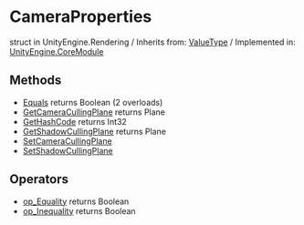 # CameraProperties
struct in UnityEngine.Rendering
 / Inherits from: <a href="https://docs.unity3d.com/6000.0/Documentation/ScriptReference/ValueType.html">ValueType</a> / Implemented in: <a href="https://docs.unity3d.com/6000.0/Documentation/ScriptReference/UnityEngine.CoreModule.html">UnityEngine.CoreModule</a>
## Methods
- <a href="https://docs.unity3d.com/6000.0/Documentation/ScriptReference/CameraProperties.Equals.html">Equals</a> returns Boolean (2 overloads)
- <a href="https://docs.unity3d.com/6000.0/Documentation/ScriptReference/CameraProperties.GetCameraCullingPlane.html">GetCameraCullingPlane</a> returns Plane
- <a href="https://docs.unity3d.com/6000.0/Documentation/ScriptReference/CameraProperties.GetHashCode.html">GetHashCode</a> returns Int32
- <a href="https://docs.unity3d.com/6000.0/Documentation/ScriptReference/CameraProperties.GetShadowCullingPlane.html">GetShadowCullingPlane</a> returns Plane
- <a href="https://docs.unity3d.com/6000.0/Documentation/ScriptReference/CameraProperties.SetCameraCullingPlane.html">SetCameraCullingPlane</a>
- <a href="https://docs.unity3d.com/6000.0/Documentation/ScriptReference/CameraProperties.SetShadowCullingPlane.html">SetShadowCullingPlane</a>
## Operators
- <a href="https://docs.unity3d.com/6000.0/Documentation/ScriptReference/CameraProperties.op_Equality.html">op_Equality</a> returns Boolean
- <a href="https://docs.unity3d.com/6000.0/Documentation/ScriptReference/CameraProperties.op_Inequality.html">op_Inequality</a> returns Boolean
